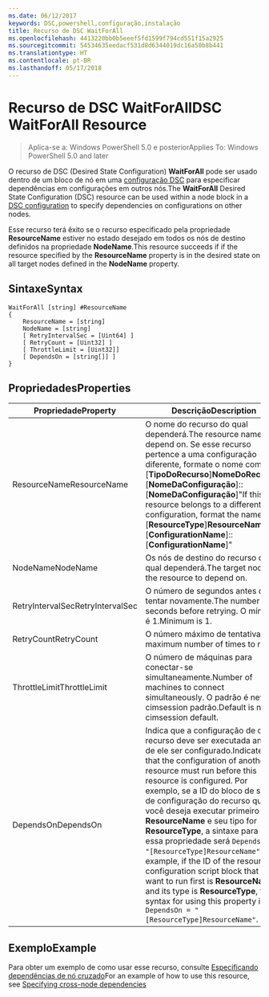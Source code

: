 ```yaml
---
ms.date: 06/12/2017
keywords: DSC,powershell,configuração,instalação
title: Recurso de DSC WaitForAll
ms.openlocfilehash: 4413220bb0b5eeef5fd1599f794cd551f15a2925
ms.sourcegitcommit: 54534635eedacf531d8d6344019dc16a50b8b441
ms.translationtype: HT
ms.contentlocale: pt-BR
ms.lasthandoff: 05/17/2018
---
```

# <a name="dsc-waitforall-resource"></a><span data-ttu-id="fa4eb-103">Recurso de DSC WaitForAll</span><span class="sxs-lookup"><span data-stu-id="fa4eb-103">DSC WaitForAll Resource</span></span>

> <span data-ttu-id="fa4eb-104">Aplica-se a: Windows PowerShell 5.0 e posterior</span><span class="sxs-lookup"><span data-stu-id="fa4eb-104">Applies To: Windows PowerShell 5.0 and later</span></span>

<span data-ttu-id="fa4eb-105">O recurso de DSC (Desired State Configuration) **WaitForAll** pode ser usado dentro de um bloco de nó em uma [configuração DSC](configurations.md) para especificar dependências em configurações em outros nós.</span><span class="sxs-lookup"><span data-stu-id="fa4eb-105">The **WaitForAll** Desired State Configuration (DSC) resource can be used within a node block in a [DSC configuration](configurations.md) to specify dependencies on configurations on other nodes.</span></span>

<span data-ttu-id="fa4eb-106">Esse recurso terá êxito se o recurso especificado pela propriedade **ResourceName** estiver no estado desejado em todos os nós de destino definidos na propriedade **NodeName**.</span><span class="sxs-lookup"><span data-stu-id="fa4eb-106">This resource succeeds if if the resource specified by the **ResourceName** property is in the desired state on all target nodes defined in the **NodeName** property.</span></span>


## <a name="syntax"></a><span data-ttu-id="fa4eb-107">Sintaxe</span><span class="sxs-lookup"><span data-stu-id="fa4eb-107">Syntax</span></span>

```
WaitForAll [string] #ResourceName
{
    ResourceName = [string]
    NodeName = [string]
    [ RetryIntervalSec = [Uint64] ]
    [ RetryCount = [Uint32] ]
    [ ThrottleLimit = [Uint32]]
    [ DependsOn = [string[]] ]
}
```

## <a name="properties"></a><span data-ttu-id="fa4eb-108">Propriedades</span><span class="sxs-lookup"><span data-stu-id="fa4eb-108">Properties</span></span>

|  <span data-ttu-id="fa4eb-109">Propriedade</span><span class="sxs-lookup"><span data-stu-id="fa4eb-109">Property</span></span>  |  <span data-ttu-id="fa4eb-110">Descrição</span><span class="sxs-lookup"><span data-stu-id="fa4eb-110">Description</span></span>   |
|---|---|
| <span data-ttu-id="fa4eb-111">ResourceName</span><span class="sxs-lookup"><span data-stu-id="fa4eb-111">ResourceName</span></span>| <span data-ttu-id="fa4eb-112">O nome do recurso do qual dependerá.</span><span class="sxs-lookup"><span data-stu-id="fa4eb-112">The resource name to depend on.</span></span> <span data-ttu-id="fa4eb-113">Se esse recurso pertence a uma configuração diferente, formate o nome como "[__TipoDoRecurso__]__NomeDoRecurso__::[__NomeDaConfiguração__]::[__NomeDaConfiguração__]"</span><span class="sxs-lookup"><span data-stu-id="fa4eb-113">If this resource belongs to a different configuration, format the name as "[__ResourceType__]__ResourceName__::[__ConfigurationName__]::[__ConfigurationName__]"</span></span>|
| <span data-ttu-id="fa4eb-114">NodeName</span><span class="sxs-lookup"><span data-stu-id="fa4eb-114">NodeName</span></span>| <span data-ttu-id="fa4eb-115">Os nós de destino do recurso do qual dependerá.</span><span class="sxs-lookup"><span data-stu-id="fa4eb-115">The target nodes of the resource to depend on.</span></span>|
| <span data-ttu-id="fa4eb-116">RetryIntervalSec</span><span class="sxs-lookup"><span data-stu-id="fa4eb-116">RetryIntervalSec</span></span>| <span data-ttu-id="fa4eb-117">O número de segundos antes de tentar novamente.</span><span class="sxs-lookup"><span data-stu-id="fa4eb-117">The number of seconds before retrying.</span></span> <span data-ttu-id="fa4eb-118">O mínimo é 1.</span><span class="sxs-lookup"><span data-stu-id="fa4eb-118">Minimum is 1.</span></span>|
| <span data-ttu-id="fa4eb-119">RetryCount</span><span class="sxs-lookup"><span data-stu-id="fa4eb-119">RetryCount</span></span>| <span data-ttu-id="fa4eb-120">O número máximo de tentativas.</span><span class="sxs-lookup"><span data-stu-id="fa4eb-120">The maximum number of times to retry.</span></span>|
| <span data-ttu-id="fa4eb-121">ThrottleLimit</span><span class="sxs-lookup"><span data-stu-id="fa4eb-121">ThrottleLimit</span></span>| <span data-ttu-id="fa4eb-122">O número de máquinas para conectar-se simultaneamente.</span><span class="sxs-lookup"><span data-stu-id="fa4eb-122">Number of machines to connect simultaneously.</span></span> <span data-ttu-id="fa4eb-123">O padrão é new-cimsession padrão.</span><span class="sxs-lookup"><span data-stu-id="fa4eb-123">Default is new-cimsession default.</span></span>|
| <span data-ttu-id="fa4eb-124">DependsOn</span><span class="sxs-lookup"><span data-stu-id="fa4eb-124">DependsOn</span></span> | <span data-ttu-id="fa4eb-125">Indica que a configuração de outro recurso deve ser executada antes de ele ser configurado.</span><span class="sxs-lookup"><span data-stu-id="fa4eb-125">Indicates that the configuration of another resource must run before this resource is configured.</span></span> <span data-ttu-id="fa4eb-126">Por exemplo, se a ID do bloco de script de configuração do recurso que você deseja executar primeiro for __ResourceName__ e seu tipo for __ResourceType__, a sintaxe para usar essa propriedade será `DependsOn = "[ResourceType]ResourceName"`.</span><span class="sxs-lookup"><span data-stu-id="fa4eb-126">For example, if the ID of the resource configuration script block that you want to run first is __ResourceName__ and its type is __ResourceType__, the syntax for using this property is `DependsOn = "[ResourceType]ResourceName"`.</span></span>|


## <a name="example"></a><span data-ttu-id="fa4eb-127">Exemplo</span><span class="sxs-lookup"><span data-stu-id="fa4eb-127">Example</span></span>

<span data-ttu-id="fa4eb-128">Para obter um exemplo de como usar esse recurso, consulte [Especificando dependências de nó cruzado](crossNodeDependencies.md)</span><span class="sxs-lookup"><span data-stu-id="fa4eb-128">For an example of how to use this resource, see [Specifying cross-node dependencies](crossNodeDependencies.md)</span></span>
